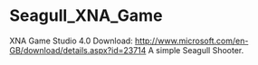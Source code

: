 Seagull_XNA_Game
================
XNA Game Studio 4.0 Download: http://www.microsoft.com/en-GB/download/details.aspx?id=23714
A simple Seagull Shooter.